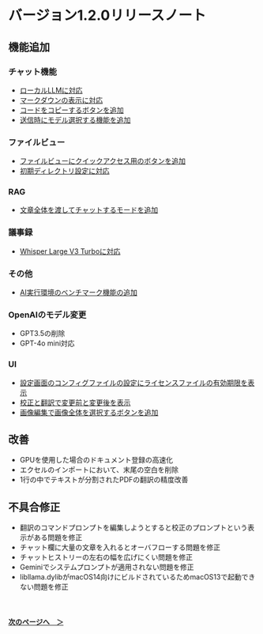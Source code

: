 # バージョン1.2.0リリースノート
## 機能追加
### チャット機能
* [ローカルLLMに対応](LocalLLM.md)
* [マークダウンの表示に対応](AskToAI.md#update00)
* [コードをコピーするボタンを追加](AskToAI.md#update01)
* [送信時にモデル選択する機能を追加](AskToAI.md#update02)

### ファイルビュー
* [ファイルビューにクイックアクセス用のボタンを追加](FileView.md#update03)
* [初期ディレクトリ設定に対応](FileView.md#update04)

### RAG
* [文章全体を渡してチャットするモードを追加](DocumentFile.md#update05)

### 議事録
* [Whisper Large V3 Turboに対応](overview.md#update06)

### その他
* [AI実行環境のベンチマーク機能の追加](Benchmark.md)

### OpenAIのモデル変更
* GPT3.5の削除
* GPT-4o mini対応

### UI
* [設定画面のコンフィグファイルの設定にライセンスファイルの有効期限を表示](ConfigFile.md#update07)
* [校正と翻訳で変更前と変更後を表示](Translation.md#update08)
* [画像編集で画像全体を選択するボタンを追加](GenerateImage.md#update09)

## 改善
* GPUを使用した場合のドキュメント登録の高速化
* エクセルのインポートにおいて、末尾の空白を削除
* 1行の中でテキストが分割されたPDFの翻訳の精度改善

## 不具合修正
* 翻訳のコマンドプロンプトを編集しようとすると校正のプロンプトという表示がある問題を修正
* チャット欄に大量の文章を入れるとオーバフローする問題を修正
* チャットヒストリーの左右の幅を広げにくい問題を修正
* Geminiでシステムプロンプトが適用されない問題を修正
* libllama.dylibがmacOS14向けにビルドされているためmacOS13で起動できない問題を修正

<br>

#### [次のページへ&emsp;＞](v1_1update.md)
